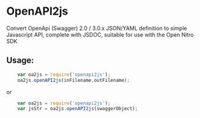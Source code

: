 # OpenAPI2js

Convert OpenApi (Swagger) 2.0 / 3.0.x JSON/YAML definition to simple Javascript API, complete with JSDOC, suitable for use with the Open Nitro SDK

## Usage:

```javascript
    var oa2js = require('openapi2js');
    oa2js.openAPI2js(inFilename,outFilename);
```

or

```javascript
    var oa2js = require('openapi2js');
    var jsStr = oa2js.openAPI2js(swaggerObject);
```

